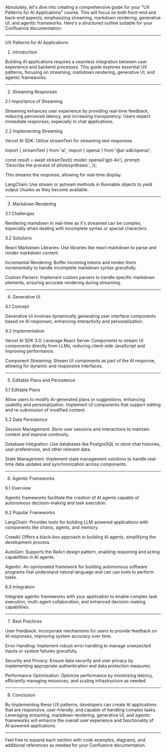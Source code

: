 Absolutely, let's dive into creating a comprehensive guide for your "UX Patterns for AI Applications" course. This will focus on both front-end and back-end aspects, emphasizing streaming, markdown rendering, generative UI, and agentic frameworks. Here's a structured outline suitable for your Confluence documentation:


---

UX Patterns for AI Applications

1. Introduction

Building AI applications requires a seamless integration between user experience and backend processes. This guide explores essential UX patterns, focusing on streaming, markdown rendering, generative UI, and agentic frameworks. 


---

2. Streaming Responses

2.1 Importance of Streaming

Streaming enhances user experience by providing real-time feedback, reducing perceived latency, and increasing transparency. Users expect immediate responses, especially in chat applications. 

2.2 Implementing Streaming

Vercel AI SDK: Utilize streamText for streaming text responses. 


import { streamText } from 'ai';
  import { openai } from '@ai-sdk/openai';

  const result = await streamText({
    model: openai('gpt-4o'),
    prompt: 'Describe the process of photosynthesis.',
  });



This streams the response, allowing for real-time display.  

LangChain: Use stream or astream methods in Runnable objects to yield output chunks as they become available.  



---

3. Markdown Rendering

3.1 Challenges

Rendering markdown in real-time as it's streamed can be complex, especially when dealing with incomplete syntax or special characters. 

3.2 Solutions

React Markdown Libraries: Use libraries like react-markdown to parse and render markdown content. 

Incremental Rendering: Buffer incoming tokens and render them incrementally to handle incomplete markdown syntax gracefully. 

Custom Parsers: Implement custom parsers to handle specific markdown elements, ensuring accurate rendering during streaming. 



---

4. Generative UI

4.1 Concept

Generative UI involves dynamically generating user interface components based on AI responses, enhancing interactivity and personalization. 

4.2 Implementation

Vercel AI SDK 3.0: Leverage React Server Components to stream UI components directly from LLMs, reducing client-side JavaScript and improving performance.  

Component Streaming: Stream UI components as part of the AI response, allowing for dynamic and responsive interfaces. 



---

5. Editable Plans and Persistence

5.1 Editable Plans

Allow users to modify AI-generated plans or suggestions, enhancing usability and personalization. Implement UI components that support editing and re-submission of modified content. 

5.2 Data Persistence

Session Management: Store user sessions and interactions to maintain context and improve continuity. 

Database Integration: Use databases like PostgreSQL to store chat histories, user preferences, and other relevant data. 

State Management: Implement state management solutions to handle real-time data updates and synchronization across components. 



---

6. Agentic Frameworks

6.1 Overview

Agentic frameworks facilitate the creation of AI agents capable of autonomous decision-making and task execution. 

6.2 Popular Frameworks

LangChain: Provides tools for building LLM-powered applications with components like chains, agents, and memory. 

CrewAI: Offers a black-box approach to building AI agents, simplifying the development process.  

AutoGen: Supports the ReAct design pattern, enabling reasoning and acting capabilities in AI agents. 

Agentic: An opinionated framework for building autonomous software programs that understand natural language and can use tools to perform tasks.  


6.3 Integration

Integrate agentic frameworks with your application to enable complex task execution, multi-agent collaboration, and enhanced decision-making capabilities. 


---

7. Best Practices

User Feedback: Incorporate mechanisms for users to provide feedback on AI responses, improving system accuracy over time. 

Error Handling: Implement robust error handling to manage unexpected inputs or system failures gracefully. 

Security and Privacy: Ensure data security and user privacy by implementing appropriate authentication and data protection measures. 

Performance Optimization: Optimize performance by minimizing latency, efficiently managing resources, and scaling infrastructure as needed. 



---

8. Conclusion

By implementing these UX patterns, developers can create AI applications that are responsive, user-friendly, and capable of handling complex tasks. Leveraging streaming, markdown rendering, generative UI, and agentic frameworks will enhance the overall user experience and functionality of AI-powered applications. 


---

Feel free to expand each section with code examples, diagrams, and additional references as needed for your Confluence documentation.

